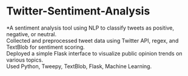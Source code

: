 # Twitter-Sentiment-Analysis
*A sentiment analysis tool using NLP to classify tweets as positive, negative, or neutral.  
Collected and preprocessed tweet data using Twitter API, regex, and TextBlob for sentiment scoring.  
Deployed a simple Flask interface to visualize public opinion trends on various topics.  
Used Python, Tweepy, TextBlob, Flask, Machine Learning.
